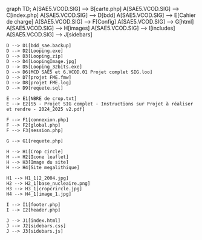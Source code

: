 graph TD;
    A[SAE5.VCOD.SIG] --> B[carte.php]
    A[SAE5.VCOD.SIG] --> C[index.php]
    A[SAE5.VCOD.SIG] --> D[bdd]
    A[SAE5.VCOD.SIG] --> E[Cahier de charge]
    A[SAE5.VCOD.SIG] --> F[Config]
    A[SAE5.VCOD.SIG] --> G[html]
    A[SAE5.VCOD.SIG] --> H[images]
    A[SAE5.VCOD.SIG] --> I[includes]
    A[SAE5.VCOD.SIG] --> J[sidebars]

    D --> D1[bdd_sae.backup]
    D --> D2[Looping.exe]
    D --> D3[Looping.zip]
    D --> D4[LoopingImage.jpg]
    D --> D5[Looping_32bits.exe]
    D --> D6[MCD SAE5 et 6.VCOD.01 Projet complet SIG.loo]
    D --> D7[projet FME.fmw]
    D --> D8[projet FME.log]
    D --> D9[requete.sql]

    E --> E1[NBRE de crop.txt]
    E --> E2[S5 - Projet SIG complet - Instructions sur Projet à réaliser et rendre - 2024_2025 v2.pdf]

    F --> F1[connexion.php]
    F --> F2[global.php]
    F --> F3[session.php]

    G --> G1[requete.php]

    H --> H1[Crop circle]
    H --> H2[Icone leaflet]
    H --> H3[Image du site]
    H --> H4[Site megalithique]

    H1 --> H1_1[2_2004.jpg]
    H2 --> H2_1[base_nucleaire.png]
    H3 --> H3_1[cropcrircle.jpg]
    H4 --> H4_1[image_1.jpg]

    I --> I1[footer.php]
    I --> I2[header.php]

    J --> J1[index.html]
    J --> J2[sidebars.css]
    J --> J3[sidebars.js]
